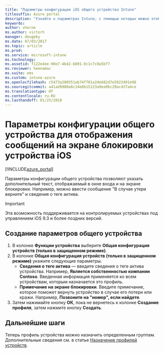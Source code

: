 ```yaml
---
title: "Параметры конфигурации iOS общего устройства Intune"
titlesuffix: Azure portal
description: "Узнайте о параметрах Intune, с помощью которых можно отображать информацию на экране блокировки устройства iOS.\""
keywords: 
author: vhorne
ms.author: victorh
manager: dougeby
ms.date: 07/03/2017
ms.topic: article
ms.prod: 
ms.service: microsoft-intune
ms.technology: 
ms.assetid: f122e4ee-90e7-4b42-b801-8c1c7c0a5bf7
ms.reviewer: heenamac
ms.suite: ems
ms.custom: intune-azure
ms.openlocfilehash: c5473a280551ab74f781a2de682d7e5922491e98
ms.sourcegitcommit: a41ad9988a8c14e6b15123a9ea9bc29ac437a4ce
ms.translationtype: HT
ms.contentlocale: ru-RU
ms.lasthandoff: 01/25/2018
---
```

# <a name="shared-device-configuration-settings-to-display-messages-on-the-ios-device-lock-screen"></a>Параметры конфигурации общего устройства для отображения сообщений на экране блокировки устройства iOS

[!INCLUDE[azure_portal](./includes/azure_portal.md)]

Параметры конфигурации общего устройства позволяют указать дополнительный текст, отображаемый в окне входа и на экране блокировки. Например, можно ввести сообщение "В случае утери верните" и сведения о теге актива. 

>[!IMPORTANT]
> Эта возможность поддерживается на контролируемых устройствах под управлением iOS 9.3 и более поздних версий.

## <a name="create-shared-device-settings"></a>Создание параметров общего устройства

1. В колонке **Функции устройства** выберите **Общая конфигурация устройств (только в защищенном режиме)**.
2. В колонке **Общая конфигурация устройств (только в защищенном режиме)** укажите следующие параметры.
    - **Сведения о теге актива** — введите сведения о теге актива устройства. Например, **Является собственностью компании Contoso**. Введенная информация применяется ко всем устройствам, которым назначается это профиль.
    - **Примечание на экране блокировки**. Введите примечание, которое поможет вернуть устройство в случае его потери или кражи. Например, **Позвоните на "номер", если найдете**.
3. Затем нажимайте кнопку **ОК**, пока не вернетесь к колонке **Создание профиля**, затем нажмите кнопку **Создать**. 


## <a name="next-steps"></a>Дальнейшие шаги

Теперь профиль устройства можно назначить определенным группам. Дополнительные сведения см. в статье [Назначение профилей устройств](device-profile-assign.md).
